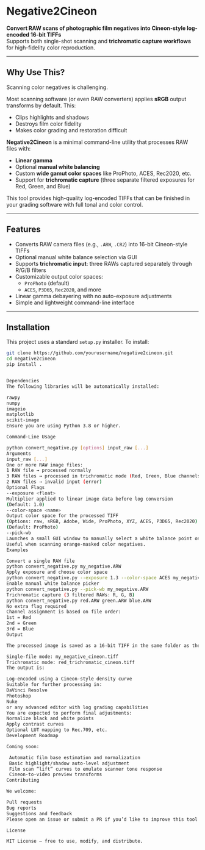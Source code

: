 # Negative2Cineon

**Convert RAW scans of photographic film negatives into Cineon-style log-encoded 16-bit TIFFs**  
Supports both single-shot scanning and **trichromatic capture workflows** for high-fidelity color reproduction.

---

## Why Use This?

Scanning color negatives is challenging.

Most scanning software (or even RAW converters) applies **sRGB** output transforms by default. This:
- Clips highlights and shadows
- Destroys film color fidelity
- Makes color grading and restoration difficult

**Negative2Cineon** is a minimal command-line utility that processes RAW files with:
- **Linear gamma**
- Optional **manual white balancing**
- Custom **wide gamut color spaces** like ProPhoto, ACES, Rec2020, etc.
- Support for **trichromatic capture** (three separate filtered exposures for Red, Green, and Blue)

This tool provides high-quality log-encoded TIFFs that can be finished in your grading software with full tonal and color control.

---

## Features

- Converts RAW camera files (e.g., `.ARW`, `.CR2`) into 16-bit Cineon-style TIFFs
- Optional manual white balance selection via GUI
- Supports **trichromatic input**: three RAWs captured separately through R/G/B filters
- Customizable output color spaces:
  - `ProPhoto` (default)
  - `ACES`, `P3D65`, `Rec2020`, and more
- Linear gamma debayering with no auto-exposure adjustments
- Simple and lightweight command-line interface

---

## Installation

This project uses a standard `setup.py` installer. To install:

```bash
git clone https://github.com/yourusername/negative2cineon.git
cd negative2cineon
pip install .


Dependencies
The following libraries will be automatically installed:

rawpy
numpy
imageio
matplotlib
scikit-image
Ensure you are using Python 3.8 or higher.

Command-Line Usage

python convert_negative.py [options] input_raw [...]
Arguments
input_raw [...]
One or more RAW image files:
1 RAW file → processed normally
3 RAW files → processed in trichromatic mode (Red, Green, Blue channels)
2 RAW files → invalid input (error)
Optional Flags
--exposure <float>
Multiplier applied to linear image data before log conversion
(Default: 1.0)
--color-space <name>
Output color space for the processed TIFF
(Options: raw, sRGB, Adobe, Wide, ProPhoto, XYZ, ACES, P3D65, Rec2020)
(Default: ProPhoto)
--pick-wb
Launches a small GUI window to manually select a white balance point on the image.
Useful when scanning orange-masked color negatives.
Examples

Convert a single RAW file
python convert_negative.py my_negative.ARW
Apply exposure and choose color space
python convert_negative.py --exposure 1.3 --color-space ACES my_negative.CR2
Enable manual white balance picker
python convert_negative.py --pick-wb my_negative.ARW
Trichromatic capture (3 filtered RAWs: R, G, B)
python convert_negative.py red.ARW green.ARW blue.ARW
No extra flag required
Channel assignment is based on file order:
1st = Red
2nd = Green
3rd = Blue
Output

The processed image is saved as a 16-bit TIFF in the same folder as the input file(s).

Single-file mode: my_negative_cineon.tiff
Trichromatic mode: red_trichromatic_cineon.tiff
The output is:

Log-encoded using a Cineon-style density curve
Suitable for further processing in:
DaVinci Resolve
Photoshop
Nuke
or any advanced editor with log grading capabilities
You are expected to perform final adjustments:
Normalize black and white points
Apply contrast curves
Optional LUT mapping to Rec.709, etc.
Development Roadmap

Coming soon:

 Automatic film base estimation and normalization
 Basic highlight/shadow auto-level adjustment
 Film scan “lift” curves to emulate scanner tone response
 Cineon-to-video preview transforms
Contributing

We welcome:

Pull requests
Bug reports
Suggestions and feedback
Please open an issue or submit a PR if you’d like to improve this tool!

License

MIT License – free to use, modify, and distribute.

